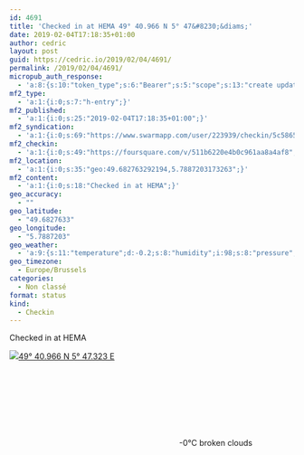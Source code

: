 ```yaml
---
id: 4691
title: 'Checked in at HEMA 49° 40.966 N 5° 47&#8230;&diams;'
date: 2019-02-04T17:18:35+01:00
author: cedric
layout: post
guid: https://cedric.io/2019/02/04/4691/
permalink: /2019/02/04/4691/
micropub_auth_response:
  - 'a:8:{s:10:"token_type";s:6:"Bearer";s:5:"scope";s:13:"create update";s:2:"me";s:18:"https://cedric.io/";s:9:"issued_by";s:45:"https://cedric.io/wp-json/indieauth/1.0/token";s:9:"client_id";s:27:"https://ownyourswarm.p3k.io";s:9:"issued_at";i:1542614471;s:4:"user";i:1;s:13:"last_accessed";i:1549297133;}'
mf2_type:
  - 'a:1:{i:0;s:7:"h-entry";}'
mf2_published:
  - 'a:1:{i:0;s:25:"2019-02-04T17:18:35+01:00";}'
mf2_syndication:
  - 'a:1:{i:0;s:69:"https://www.swarmapp.com/user/223939/checkin/5c5865db3092be002cd601db";}'
mf2_checkin:
  - 'a:1:{i:0;s:49:"https://foursquare.com/v/511b6220e4b0c961aa8a4af8";}'
mf2_location:
  - 'a:1:{i:0;s:35:"geo:49.682763292194,5.7887203173263";}'
mf2_content:
  - 'a:1:{i:0;s:18:"Checked in at HEMA";}'
geo_accuracy:
  - ""
geo_latitude:
  - "49.6827633"
geo_longitude:
  - "5.7887203"
geo_weather:
  - 'a:9:{s:11:"temperature";d:-0.2;s:8:"humidity";i:98;s:8:"pressure";d:994.92;s:10:"cloudiness";i:68;s:4:"wind";a:2:{s:5:"speed";d:2.96;s:6:"degree";d:189.501;}s:7:"summary";s:13:"broken clouds";s:4:"icon";s:15:"wi-cloudy-gusts";s:7:"sunrise";s:25:"2019-02-04T08:05:07+01:00";s:6:"sunset";s:25:"2019-02-04T17:36:18+01:00";}'
geo_timezone:
  - Europe/Brussels
categories:
  - Non classé
format: status
kind:
  - Checkin
---
```

Checked in at HEMA

<p class="sloc-display">
  <img class="icon-location" aria-label="Location: " aria-hidden="true" src="https://cedric.io/wp-content/plugins/simple-location/location.svg" /><span class="p-location"><data class="p-latitude" value="49.682763"></data><data class="p-longitude" value="5.788720"></data><a href="https://www.openstreetmap.org/?mlat=49.6827633&mlon=5.7887203#map=13/49.6827633/5.7887203">49° 40.966 N 5° 47.323 E</a></span><br /><span aria-label="broken clouds" title="broken clouds" ><svg class="svg-icon svg-wi-cloudy-gusts" aria-hidden="true"><use xlink:href="https://cedric.io/wp-content/plugins/simple-location/weather-icons.svg#wi-cloudy-gusts"></use></svg></span><span class="p-temperature">-0&deg;C</span>&nbsp;broken clouds
</p>
